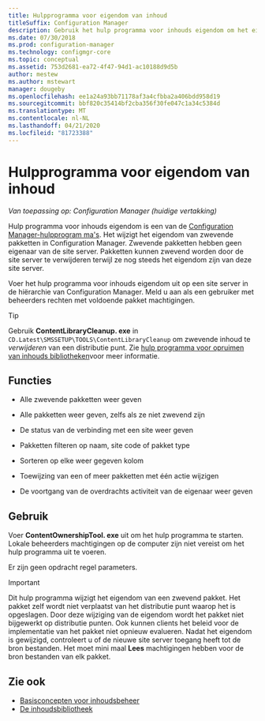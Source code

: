 ```yaml
---
title: Hulpprogramma voor eigendom van inhoud
titleSuffix: Configuration Manager
description: Gebruik het hulp programma voor inhouds eigendom om het eigendom van zwevende pakketten in Configuration Manager te wijzigen.
ms.date: 07/30/2018
ms.prod: configuration-manager
ms.technology: configmgr-core
ms.topic: conceptual
ms.assetid: 753d2681-ea72-4f47-94d1-ac10188d9d5b
author: mestew
ms.author: mstewart
manager: dougeby
ms.openlocfilehash: ee1a24a93bb71178af3a4cfbba2a406bdd958d19
ms.sourcegitcommit: bbf820c35414bf2cba356f30fe047c1a34c5384d
ms.translationtype: MT
ms.contentlocale: nl-NL
ms.lasthandoff: 04/21/2020
ms.locfileid: "81723388"
---
```

# <a name="content-ownership-tool"></a>Hulpprogramma voor eigendom van inhoud

*Van toepassing op: Configuration Manager (huidige vertakking)*

Hulp programma voor inhouds eigendom is een van de [Configuration Manager-hulpprogram ma's](tools.md). Het wijzigt het eigendom van zwevende pakketten in Configuration Manager. Zwevende pakketten hebben geen eigenaar van de site server. Pakketten kunnen zwevend worden door de site server te verwijderen terwijl ze nog steeds het eigendom zijn van deze site server.

Voer het hulp programma voor inhouds eigendom uit op een site server in de hiërarchie van Configuration Manager. Meld u aan als een gebruiker met beheerders rechten met voldoende pakket machtigingen.  

> [!Tip]  
> Gebruik **ContentLibraryCleanup. exe** in `CD.Latest\SMSSETUP\TOOLS\ContentLibraryCleanup` om zwevende inhoud te *verwijderen* van een distributie punt. Zie [hulp programma voor opruimen van inhouds bibliotheken](../plan-design/hierarchy/content-library-cleanup-tool.md)voor meer informatie.  



## <a name="features"></a>Functies

- Alle zwevende pakketten weer geven  

- Alle pakketten weer geven, zelfs als ze niet zwevend zijn  

- De status van de verbinding met een site weer geven  

- Pakketten filteren op naam, site code of pakket type  

- Sorteren op elke weer gegeven kolom  

- Toewijzing van een of meer pakketten met één actie wijzigen  

- De voortgang van de overdrachts activiteit van de eigenaar weer geven  



## <a name="usage"></a>Gebruik

Voer **ContentOwnershipTool. exe** uit om het hulp programma te starten. Lokale beheerders machtigingen op de computer zijn niet vereist om het hulp programma uit te voeren.

Er zijn geen opdracht regel parameters.

> [!Important]   
> Dit hulp programma wijzigt het eigendom van een zwevend pakket. Het pakket zelf wordt niet verplaatst van het distributie punt waarop het is opgeslagen. Door deze wijziging van de eigendom wordt het pakket niet bijgewerkt op distributie punten. Ook kunnen clients het beleid voor de implementatie van het pakket niet opnieuw evalueren. Nadat het eigendom is gewijzigd, controleert u of de nieuwe site server toegang heeft tot de bron bestanden. Het moet mini maal **Lees** machtigingen hebben voor de bron bestanden van elk pakket. 



## <a name="see-also"></a>Zie ook

- [Basisconcepten voor inhoudsbeheer](../plan-design/hierarchy/fundamental-concepts-for-content-management.md)
- [De inhoudsbibliotheek](../plan-design/hierarchy/the-content-library.md)
